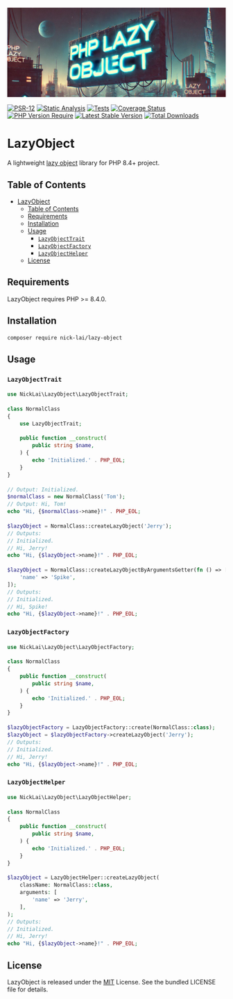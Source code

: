 [![Lazy Object](.github/assets/banner.jpg)](https://github.com/nick-lai/lazy-object)

[![PSR-12](https://github.com/nick-lai/lazy-object/actions/workflows/psr-12.yml/badge.svg)](https://github.com/nick-lai/lazy-object/actions/workflows/psr-12.yml)
[![Static Analysis](https://github.com/nick-lai/lazy-object/actions/workflows/static-analysis.yml/badge.svg)](https://github.com/nick-lai/lazy-object/actions/workflows/static-analysis.yml)
[![Tests](https://github.com/nick-lai/lazy-object/actions/workflows/tests.yml/badge.svg)](https://github.com/nick-lai/lazy-object/actions/workflows/tests.yml)
[![Coverage Status](https://coveralls.io/repos/github/nick-lai/lazy-object/badge.svg?branch=main)](https://coveralls.io/github/nick-lai/lazy-object?branch=main)
[![PHP Version Require](https://poser.pugx.org/nick-lai/lazy-object/require/php)](https://packagist.org/packages/nick-lai/lazy-object)
[![Latest Stable Version](https://poser.pugx.org/nick-lai/lazy-object/v)](https://packagist.org/packages/nick-lai/lazy-object)
[![Total Downloads](https://poser.pugx.org/nick-lai/lazy-object/downloads)](https://packagist.org/packages/nick-lai/lazy-object/stats)

# LazyObject

A lightweight [lazy object](https://www.php.net/manual/en/language.oop5.lazy-objects.php) library for PHP 8.4+ project.

## Table of Contents

- [LazyObject](#lazyobject)
  - [Table of Contents](#table-of-contents)
  - [Requirements](#requirements)
  - [Installation](#installation)
  - [Usage](#usage)
    - [`LazyObjectTrait`](#lazyobjecttrait)
    - [`LazyObjectFactory`](#lazyobjectfactory)
    - [`LazyObjectHelper`](#lazyobjecthelper)
  - [License](#license)

## Requirements

LazyObject requires PHP >= 8.4.0.

## Installation

```sh
composer require nick-lai/lazy-object
```

## Usage

### `LazyObjectTrait`

```php
use NickLai\LazyObject\LazyObjectTrait;

class NormalClass
{
    use LazyObjectTrait;

    public function __construct(
        public string $name,
    ) {
        echo 'Initialized.' . PHP_EOL;
    }
}

// Output: Initialized.
$normalClass = new NormalClass('Tom');
// Output: Hi, Tom!
echo "Hi, {$normalClass->name}!" . PHP_EOL;

$lazyObject = NormalClass::createLazyObject('Jerry');
// Outputs:
// Initialized.
// Hi, Jerry!
echo "Hi, {$lazyObject->name}!" . PHP_EOL;

$lazyObject = NormalClass::createLazyObjectByArgumentsGetter(fn () => [
    'name' => 'Spike',
]);
// Outputs:
// Initialized.
// Hi, Spike!
echo "Hi, {$lazyObject->name}!" . PHP_EOL;
```

### `LazyObjectFactory`

```php
use NickLai\LazyObject\LazyObjectFactory;

class NormalClass
{
    public function __construct(
        public string $name,
    ) {
        echo 'Initialized.' . PHP_EOL;
    }
}

$lazyObjectFactory = LazyObjectFactory::create(NormalClass::class);
$lazyObject = $lazyObjectFactory->createLazyObject('Jerry');
// Outputs:
// Initialized.
// Hi, Jerry!
echo "Hi, {$lazyObject->name}!" . PHP_EOL;
```

### `LazyObjectHelper`

```php
use NickLai\LazyObject\LazyObjectHelper;

class NormalClass
{
    public function __construct(
        public string $name,
    ) {
        echo 'Initialized.' . PHP_EOL;
    }
}

$lazyObject = LazyObjectHelper::createLazyObject(
    className: NormalClass::class,
    arguments: [
        'name' => 'Jerry',
    ],
);
// Outputs:
// Initialized.
// Hi, Jerry!
echo "Hi, {$lazyObject->name}!" . PHP_EOL;
```

## License

LazyObject is released under the [MIT](LICENSE) License. See the bundled LICENSE file for details.
